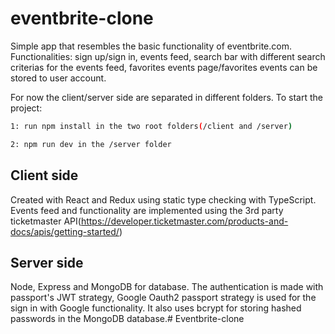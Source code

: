 # eventbrite-clone
Simple app that resembles the basic functionality of eventbrite.com.
Functionalities: sign up/sign in, events feed, search bar with different search criterias for the events feed, favorites events page/favorites events can be stored to user account.

For now the client/server side are separated in different folders.
To start the project:
```bash
1: run npm install in the two root folders(/client and /server)
```

```bash
2: npm run dev in the /server folder
```

## Client side
Created with React and Redux using static type checking with TypeScript.
Events feed and functionality are implemented using the 3rd party ticketmaster API(https://developer.ticketmaster.com/products-and-docs/apis/getting-started/)

## Server side
Node, Express and MongoDB for database.
The authentication is made with passport's JWT strategy, Google Oauth2 passport strategy is used for the sign in with Google functionality. It also uses bcrypt for storing hashed passwords in the MongoDB database.#   E v e n t b r i t e - c l o n e  
 